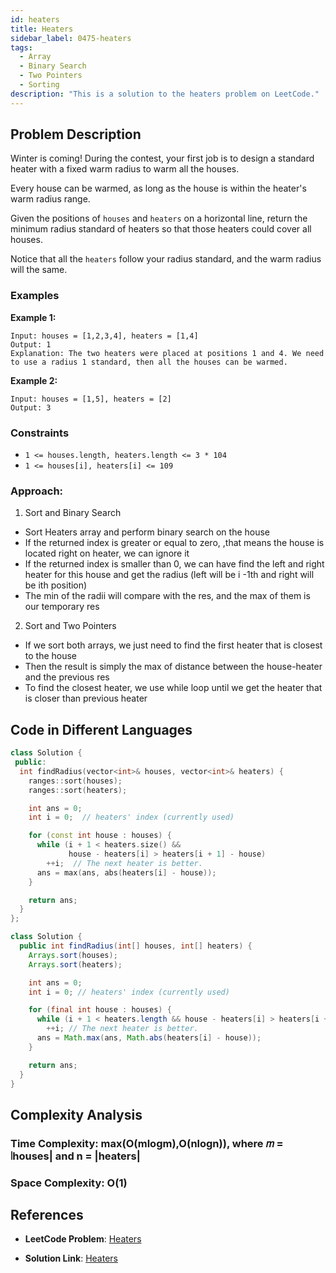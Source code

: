 ```yaml
---
id: heaters
title: Heaters
sidebar_label: 0475-heaters
tags:
  - Array
  - Binary Search
  - Two Pointers
  - Sorting
description: "This is a solution to the heaters problem on LeetCode."
---
```


## Problem Description

Winter is coming! During the contest, your first job is to design a standard heater with a fixed warm radius to warm all the houses.

Every house can be warmed, as long as the house is within the heater's warm radius range. 

Given the positions of `houses` and `heaters` on a horizontal line, return the minimum radius standard of heaters so that those heaters could cover all houses.

Notice that all the `heaters` follow your radius standard, and the warm radius will the same.

### Examples

**Example 1:**

```
Input: houses = [1,2,3,4], heaters = [1,4]
Output: 1
Explanation: The two heaters were placed at positions 1 and 4. We need to use a radius 1 standard, then all the houses can be warmed.
```

**Example 2:**

```
Input: houses = [1,5], heaters = [2]
Output: 3
```

### Constraints

- `1 <= houses.length, heaters.length <= 3 * 104`
- `1 <= houses[i], heaters[i] <= 109`

### Approach: 

1. Sort and Binary Search
- Sort Heaters array and perform binary search on the house
- If the returned index is greater or equal to zero, ,that means the house is located right on heater, we can ignore it
- If the returned index is smaller than 0, we can have find the left and right heater for this house and get the radius (left will be i -1th and right will be ith position)
- The min of the radii will compare with the res, and the max of them is our temporary res

2. Sort and Two Pointers
- If we sort both arrays, we just need to find the first heater that is closest to the house
- Then the result is simply the max of distance between the house-heater and the previous res
- To find the closest heater, we use while loop until we get the heater that is closer than previous heater


## Code in Different Languages

<Tabs>
<TabItem value="cpp" label="C++">
  <SolutionAuthor name="@tanyagupta01"/>

```cpp
class Solution {
 public:
  int findRadius(vector<int>& houses, vector<int>& heaters) {
    ranges::sort(houses);
    ranges::sort(heaters);

    int ans = 0;
    int i = 0;  // heaters' index (currently used)

    for (const int house : houses) {
      while (i + 1 < heaters.size() &&
             house - heaters[i] > heaters[i + 1] - house)
        ++i;  // The next heater is better.
      ans = max(ans, abs(heaters[i] - house));
    }

    return ans;
  }
};
```
</TabItem>
<TabItem value="java" label="Java">
  <SolutionAuthor name="@tanyagupta01"/>

```java
class Solution {
  public int findRadius(int[] houses, int[] heaters) {
    Arrays.sort(houses);
    Arrays.sort(heaters);

    int ans = 0;
    int i = 0; // heaters' index (currently used)

    for (final int house : houses) {
      while (i + 1 < heaters.length && house - heaters[i] > heaters[i + 1] - house)
        ++i; // The next heater is better.
      ans = Math.max(ans, Math.abs(heaters[i] - house));
    }

    return ans;
  }
}
```
</TabItem>
</Tabs>

## Complexity Analysis

### Time Complexity: max(O(mlogm),O(nlogn)), where 𝑚 = ∣houses| and n = |heaters|

### Space Complexity: O(1)

## References

- **LeetCode Problem**: [Heaters](https://leetcode.com/problems/heaters/description/)

- **Solution Link**: [Heaters](https://leetcode.com/problems/heaters/solutions/)
